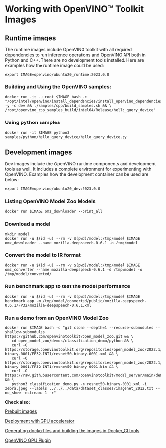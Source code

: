 # Working with OpenVINO™ Toolkit Images

## Runtime images

The runtime images include OpenVINO toolkit with all required dependencies to run inference operations and OpenVINO API both in Python and C++.
There are no development tools installed.
Here are examples how the runtime image could be used:

```
export IMAGE=openvino/ubuntu20_runtime:2023.0.0
```

### Building and Using the OpenVINO samples:

```
docker run -it -u root $IMAGE bash -c "/opt/intel/openvino/install_dependencies/install_openvino_dependencies.sh -y -c dev && ./samples/cpp/build_samples.sh && \
/root/openvino_cpp_samples_build/intel64/Release/hello_query_device"
```

### Using python samples
```
docker run -it $IMAGE python3 samples/python/hello_query_device/hello_query_device.py
```

## Development images

Dev images include the OpenVINO runtime components and development tools as well. It includes a complete environment for experimenting with OpenVINO.
Examples how the development container can be used are below:

```
export IMAGE=openvino/ubuntu20_dev:2023.0.0
```

### Listing OpenVINO Model Zoo Models
```
docker run $IMAGE omz_downloader --print_all
```

### Download a model
```
mkdir model
docker run -u $(id -u) --rm -v $(pwd)/model:/tmp/model $IMAGE omz_downloader --name mozilla-deepspeech-0.6.1 -o /tmp/model
```

### Convert the model to IR format 
```
docker run -u $(id -u) --rm -v $(pwd)/model:/tmp/model $IMAGE omz_converter --name mozilla-deepspeech-0.6.1 -d /tmp/model -o /tmp/model/converted/
```

### Run benchmark app to test the model performance
```
docker run -u $(id -u) --rm -v $(pwd)/model:/tmp/model $IMAGE benchmark_app -m /tmp/model/converted/public/mozilla-deepspeech-0.6.1/FP32/mozilla-deepspeech-0.6.1.xml
```

### Run a demo from an OpenVINO Model Zoo
```
docker run $IMAGE bash -c "git clone --depth=1 --recurse-submodules --shallow-submodules https://github.com/openvinotoolkit/open_model_zoo.git && \
   cd open_model_zoo/demos/classification_demo/python && \
   curl -O https://storage.openvinotoolkit.org/repositories/open_model_zoo/2022.1/models_bin/3/resnet50-binary-0001/FP32-INT1/resnet50-binary-0001.xml && \
   curl -O https://storage.openvinotoolkit.org/repositories/open_model_zoo/2022.1/models_bin/3/resnet50-binary-0001/FP32-INT1/resnet50-binary-0001.bin && \
   curl -O https://raw.githubusercontent.com/openvinotoolkit/model_server/main/demos/common/static/images/zebra.jpeg && \
   python3 classification_demo.py -m resnet50-binary-0001.xml -i zebra.jpeg --labels ../../../data/dataset_classes/imagenet_2012.txt --no_show -nstreams 1 -r"

```

**Check also:**

[Prebuilt images](#prebuilt-images)

[Deployment with GPU accelerator](docs/accelerators.md)

[Generating dockerfiles and building the images in Docker_CI tools](docs/openvino_docker.md)

[OpenVINO GPU Plugin](https://docs.openvino.ai/2023.0/openvino_docs_OV_UG_supported_plugins_GPU.html)